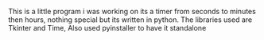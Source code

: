 This is a little program i was working on its a timer from seconds to minutes then hours, nothing special but its written in python.
The libraries used are Tkinter and Time, Also used pyinstaller to have it standalone 
